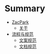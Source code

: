 # Summary

* [ZacPark]()
    * [关于](about.md)
* [流程与规范]()
    * [文案规范](copywriting.md)
    * [文档规范](documents.md)